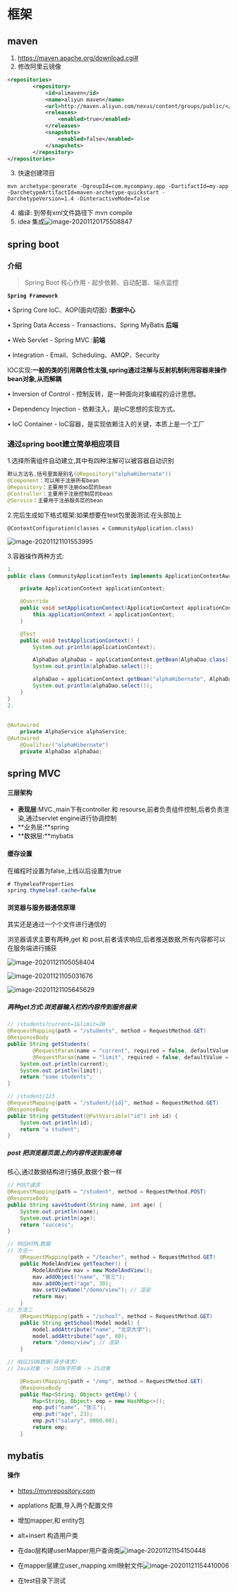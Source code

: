 # 框架

## maven

1. https://maven.apache.org/download.cgi#
2. 修改阿里云镜像

```xml
<repositories>  
        <repository>  
            <id>alimaven</id>  
            <name>aliyun maven</name>  
            <url>http://maven.aliyun.com/nexus/content/groups/public/</url>  
            <releases>  
                <enabled>true</enabled>  
            </releases>  
            <snapshots>  
                <enabled>false</enabled>  
            </snapshots>  
        </repository>  
</repositories>
```

3. 快速创建项目

```
mvn archetype:generate -DgroupId=com.mycompany.app -DartifactId=my-app -DarchetypeArtifactId=maven-archetype-quickstart -DarchetypeVersion=1.4 -DinteractiveMode=false
```

4. 编译: 到带有xml文件路径下 mvn compile
5. idea 集成![image-20201120175508847](https://i.loli.net/2020/11/20/f9PiZbujp1UAMSt.png)

## spring boot

### 介绍

> Spring Boot 核心作用 - 起步依赖、自动配置、端点监控

**`Spring Framework`**

 • Spring Core  IoC、AOP(面向切面) :**数据中心**

• Spring Data Access - Transactions、Spring MyBatis **后端**

• Web Servlet - Spring MVC :**前端**

• Integration - Email、Scheduling、AMQP、Security

IOC实现:**一般的类的引用耦合性太强,spring通过注解与反射机制利用容器来操作bean对象,从而解耦**

• Inversion of Control - 控制反转，是一种面向对象编程的设计思想。 

• Dependency Injection - 依赖注入，是IoC思想的实现方式。

• IoC Container - IoC容器，是实现依赖注入的关键，本质上是一个工厂

### 通过spring boot建立简单相应项目

1.选择所需组件自动建立,其中有四种注解可以被容器自动识别

```java
默认方法名,括号里面是别名(@Repository("alphaHibernate"))
@Component：可以用于注册所有bean
@Repository：主要用于注册dao层的bean
@Controller：主要用于注册控制层的bean
@Service：主要用于注册服务层的bean
```

2.完后生成如下格式框架:如果想要在test包里面测试:在头部加上

`@ContextConfiguration(classes = CommunityApplication.class)`

![image-20201121101553995](https://i.loli.net/2020/11/21/9cLWKXdrVNSljnH.png)

3.容器操作两种方式:

```java
1. 
public class CommunityApplicationTests implements ApplicationContextAware {

	private ApplicationContext applicationContext;

	@Override
	public void setApplicationContext(ApplicationContext applicationContext) throws BeansException {
		this.applicationContext = applicationContext;
	}

	@Test
	public void testApplicationContext() {
		System.out.println(applicationContext);

		AlphaDao alphaDao = applicationContext.getBean(AlphaDao.class);
		System.out.println(alphaDao.select());

		alphaDao = applicationContext.getBean("alphaHibernate", AlphaDao.class);
		System.out.println(alphaDao.select());
	}
}
2.
    
  
@Autowired
    private AlphaService alphaService;
@Autowired
	@Qualifier("alphaHibernate")
	private AlphaDao alphaDao;

```

## spring MVC

#### 三层架构

- **表现层**:MVC.,main下有controller 和 resourse,前者负责组件控制,后者负责渲染,通过servlet engine进行协调控制
- **业务层:**spring
- **数据层:**mybatis

#### 缓存设置

在编程时设置为false,上线以后设置为true

```java
# ThymeleafProperties
spring.thymeleaf.cache=false
```

#### 浏览器与服务器通信原理

其实还是通过一个个文件进行通信的

浏览器请求主要有两种,get 和 post,前者请求响应,后者推送数据,所有内容都可以在服务端进行捕获

![image-20201121105058404](https://i.loli.net/2020/11/21/6pIE52Qg7CXqwjM.png)

![image-20201121105031676](https://i.loli.net/2020/11/21/XSl5k9cLwsmMCZN.png)

![image-20201121105645629](https://i.loli.net/2020/11/21/M2VzxNgRKcOi1DB.png)

##### 两种get方式:浏览器输入栏的内容传到服务器来

```java
// /students?current=1&limit=20
@RequestMapping(path = "/students", method = RequestMethod.GET)
@ResponseBody
public String getStudents(
        @RequestParam(name = "current", required = false, defaultValue = "1") int current,
        @RequestParam(name = "limit", required = false, defaultValue = "10") int limit) {
    System.out.println(current);
    System.out.println(limit);
    return "some students";
}

// /student/123
@RequestMapping(path = "/student/{id}", method = RequestMethod.GET)
@ResponseBody
public String getStudent(@PathVariable("id") int id) {
    System.out.println(id);
    return "a student";
}
```

##### post 把浏览器页面上的内容传送到服务端

核心,通过数据结构进行捕获,数据个数一样

```java
// POST请求
@RequestMapping(path = "/student", method = RequestMethod.POST)
@ResponseBody
public String saveStudent(String name, int age) {
    System.out.println(name);
    System.out.println(age);
    return "success";
}

// 响应HTML数据
// 方法一
    @RequestMapping(path = "/teacher", method = RequestMethod.GET)
    public ModelAndView getTeacher() {
        ModelAndView mav = new ModelAndView();
        mav.addObject("name", "张三");
        mav.addObject("age", 30);
        mav.setViewName("/demo/view"); // 渲染
        return mav;
    }
// 方法二
    @RequestMapping(path = "/school", method = RequestMethod.GET)
    public String getSchool(Model model) {
        model.addAttribute("name", "北京大学");
        model.addAttribute("age", 80);
        return "/demo/view"; // 渲染
    }

// 响应JSON数据(异步请求)
// Java对象 -> JSON字符串 -> JS对象

    @RequestMapping(path = "/emp", method = RequestMethod.GET)
    @ResponseBody
    public Map<String, Object> getEmp() {
        Map<String, Object> emp = new HashMap<>();
        emp.put("name", "张三");
        emp.put("age", 23);
        emp.put("salary", 8000.00);
        return emp;
    }
```

## mybatis

#### 操作

- https://mvnrepository.com
- applations 配置,导入两个配置文件
- 增加mapper,和 entity包
- alt+insert 构造用户类
- 在dao层构建userMapper用户查询类![image-20201121154150448](C:\Users\wangyi\AppData\Roaming\Typora\typora-user-images\image-20201121154150448.png)
- 在mapper层建立user_mapping.xml映射文件![image-20201121154410006](C:\Users\wangyi\AppData\Roaming\Typora\typora-user-images\image-20201121154410006.png)

- 在test目录下测试